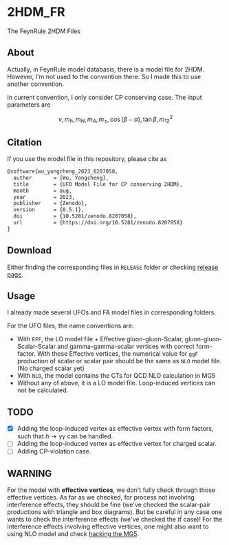 # 2HDM_FR
The FeynRule 2HDM Files

## About
Actually, in FeynRule model databasis, there is a model file for 2HDM. However, I'm not used to the convention there. So I made this to use another convention.

In current convention, I only consider CP conserving case. The input parameters are

$$v, m_h, m_H, m_A, m_{\pm}, \cos(\beta-\alpha), \tan\beta, m_{12}^2$$

## Citation

If you use the model file in this repository, please cite as

```tex
@software{wu_yongcheng_2023_8207058,
  author       = {Wu, Yongcheng},
  title        = {UFO Model File for CP conserving 2HDM},
  month        = aug,
  year         = 2023,
  publisher    = {Zenodo},
  version      = {0.5.1},
  doi          = {10.5281/zenodo.8207058},
  url          = {https://doi.org/10.5281/zenodo.8207058}
}
```

## Download

Either finding the corresponding files in `RELEASE` folder or checking [release page](https://github.com/ycwu1030/2HDM_FR/releases/tag/v0.5.1).

## Usage

I already made several UFOs and FA model files in corresponding folders.

For the UFO files, the name conventions are:
- With `EFF`, the LO model file + Effective gluon-gluon-Scalar, gluon-gluon-Scalar-Scalar and gamma-gamma-scalar vertices with correct form-factor. With these Effective vertices, the numerical value for `ggF` production of scalar or scalar pair should be the same as `NLO` model file. (No charged scalar yet)
- With `NLO`, the model contains the CTs for QCD NLO calculation in MG5
- Without any of above, it is a LO model file. Loop-induced vertices can not be calculated.

## TODO

- [x] Adding the loop-induced vertex as effective vertex with form factors, such that $h\to\gamma\gamma$ can be handled.
- [ ] Adding the loop-induced vertex as effective vertex for charged scalar.
- [ ] Adding CP-violation case.

## WARNING

For the model with **effective vertices**, we don't fully check through those effective vertices. As far as we checked, for process not involving interference effects, they should be fine (we've checked the scalar-pair productions with triangle and box diagrams). But be careful in any case one wants to check the interference effects (we've checked the $t\bar t$ case)! For the interference effects involving effective vertices, one might also want to using NLO model and check [hacking the MG5](https://cp3.irmp.ucl.ac.be/projects/madgraph/wiki/LoopInducedTimesTree).
